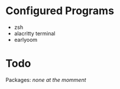 # Configured Programs
 - zsh
 - alacritty terminal
 - earlyoom


# Todo
Packages:
*none at the momment*
